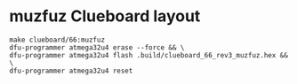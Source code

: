 # muzfuz Clueboard layout

```shell
make clueboard/66:muzfuz
dfu-programmer atmega32u4 erase --force && \
dfu-programmer atmega32u4 flash .build/clueboard_66_rev3_muzfuz.hex && \
dfu-programmer atmega32u4 reset
```
